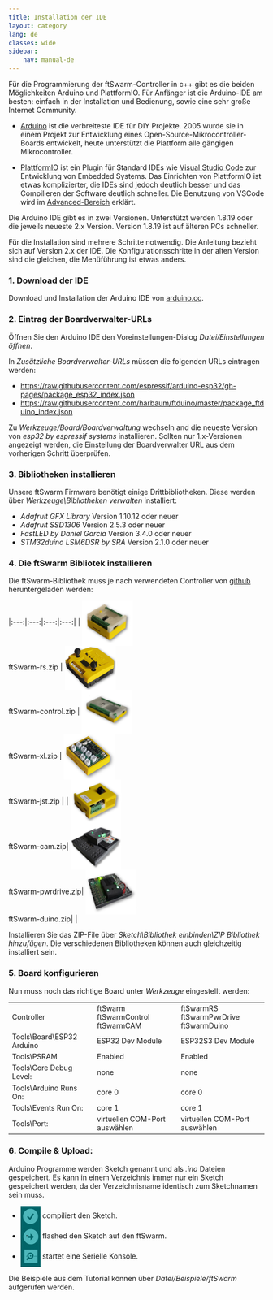 ```yaml
---
title: Installation der IDE 
layout: category
lang: de
classes: wide
sidebar:
    nav: manual-de
---
```


Für die Programmierung der ftSwarm-Controller in c++ gibt es die beiden Möglichkeiten Arduino und PlattformIO. Für Anfänger ist die Arduino-IDE am besten: einfach in der Installation und Bedienung, sowie eine sehr große Internet Community.

- [Arduino](https://www.arduino.cc/)
   ist die verbreiteste IDE für DIY Projekte. 2005 wurde sie in einem Projekt zur Entwicklung eines Open-Source-Mikrocontroller-Boards entwickelt, heute unterstützt die Plattform alle gängigen Mikrocontroller. 

- [PlattformIO](https://platformio.org)
   ist ein Plugin für Standard IDEs wie [Visual Studio Code](https://code.visualstudio.com/) zur Entwicklung von Embedded Systems. Das Einrichten von PlattformIO ist etwas komplizierter, die IDEs sind jedoch deutlich besser und das Compilieren der Software deutlich schneller. Die Benutzung von VSCode wird im [Advanced-Bereich](/de/gettingstarted/plattformIO) erklärt.

Die Arduino IDE gibt es in zwei Versionen. Unterstützt werden 1.8.19 oder die jeweils neueste 2.x Version. Version 1.8.19 ist auf älteren PCs schneller.

Für die Installation sind mehrere Schritte notwendig. Die Anleitung bezieht sich auf Version 2.x der IDE. Die Konfigurationsschritte in der alten Version sind die gleichen, die Menüführung ist etwas anders.

### 1. Download der IDE

Download und Installation der Arduino IDE von [arduino.cc](https://www.arduino.cc/en/software).

### 2. Eintrag der Boardverwalter-URLs

Öffnen Sie den Arduino IDE den Voreinstellungen-Dialog *Datei/Einstellungen öffnen*.

In *Zusätzliche Boardverwalter-URLs* müssen die folgenden URLs eintragen werden:
   - https://raw.githubusercontent.com/espressif/arduino-esp32/gh-pages/package_esp32_index.json
   - https://raw.githubusercontent.com/harbaum/ftduino/master/package_ftduino_index.json

Zu *Werkzeuge/Board/Boardverwaltung* wechseln and die neueste Version von *esp32 by espressif systems* installieren. Sollten nur 1.x-Versionen angezeigt werden, die Einstellung der Boardverwalter URL aus dem vorherigen Schritt überprüfen.

### 3. Bibliotheken installieren

Unsere ftSwarm Firmware benötigt einige Drittbibliotheken. Diese werden über *Werkzeuge\Bibliotheken verwalten* installiert:

- *Adafruit GFX Library* Version 1.10.12 oder neuer
- *Adafruit SSD1306* Version 2.5.3 oder neuer
- *FastLED by Daniel Garcia* Version 3.4.0 oder neuer
- *STM32duino LSM6DSR by SRA* Version 2.1.0 oder neuer

### 4. Die ftSwarm Bibliotek installieren

Die ftSwarm-Bibliothek muss je nach verwendeten Controller von <a href="https://github.com/elektrofuzzis/ftSwarm/releases">github</a> heruntergeladen werden:

|:---:|:---:|:---:|:---:|
| <img alt="ftSwarmRS" src="/assets/img/ftSwarmRS.png" width="100"><br>ftSwarm-rs.zip | <img alt="ftSwarmControl" src="/assets/img/ftSwarmControl.png" width="100"><br>ftSwarm-control.zip | <img alt="ftSwarmXL" src="/assets/img/ftSwarmXL.png" width="100"><br>ftSwarm-xl.zip | <img alt="ftSwarmJST" src="/assets/img/ftSwarm.png" width="100"><br>ftSwarm-jst.zip | 
| <img alt="ftSwarmCAM" src="/assets/img/ftSwarmCAM.png" width="100"><br>ftSwarm-cam.zip| <img alt="ftSwarmPwrDrive" src="/assets/img/ftSwarmPwrDrive.png" width="100"><br>ftSwarm-pwrdrive.zip| <img alt="ftSwarmDuino" src="/assets/img/ftSwarmDuino.png" width="100"><br>ftSwarm-duino.zip| |

Installieren Sie das ZIP-File über *Sketch\Bibliothek einbinden\ZIP Bibliothek hinzufügen*. Die verschiedenen Bibliotheken können auch gleichzeitig installiert sein.

### 5. Board konfigurieren

Nun muss noch das richtige Board unter *Werkzeuge* eingestellt werden:

<table>
   <tr>
      <td>Controller</td>
      <td>ftSwarm<br>ftSwarmControl<br>ftSwarmCAM</td>
      <td>ftSwarmRS<br>ftSwarmPwrDrive<br>ftSwarmDuino</td>
   </tr>
   <tr>
      <td>Tools\Board\ESP32 Arduino</td>
      <td>ESP32 Dev Module</td>
      <td>ESP32S3 Dev Module</td>
   </tr>
   <tr>
      <td>Tools\PSRAM</td>
      <td>Enabled</td><td>Enabled</td>
   </tr>
   <tr>
      <td>Tools\Core Debug Level:</td>
      <td>none</td>
      <td>none</td>
   </tr>
   <tr>
      <td>Tools\Arduino Runs On:</td>
      <td>core 0</td>
      <td>core 0</td>
   </tr>
   <tr>
      <td>Tools\Events Run On:</td>
      <td>core 1</td>
      <td>core 1</td>
   </tr>
   <tr>
      <td>Tools\Port:</td>
      <td>virtuellen COM-Port auswählen</td>
      <td>virtuellen COM-Port auswählen</td>
   </tr>
</table>
 
### 6. Compile & Upload:

Arduino Programme werden Sketch genannt und als *.ino* Dateien gespeichert. Es kann in einem Verzeichnis immer nur ein Sketch gespeichert werden, da der Verzeichnisname identisch zum Sketchnamen sein muss.

<style>
img { vertical-align: middle;important! }
</style>

- ![build](/assets/img/arduino_compile.png) compiliert den Sketch.
- ![upload](/assets/img/arduino_upload.png) flashed den Sketch auf den ftSwarm.
- ![serial](/assets/img/arduino_serial.png) startet eine Serielle Konsole.

Die Beispiele aus dem Tutorial können über *Datei/Beispiele/ftSwarm* aufgerufen werden.
